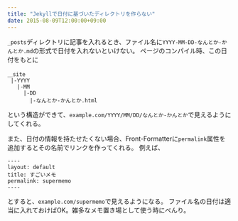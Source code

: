 ```yaml
---
title: "Jekyllで日付に基づいたディレクトリを作らない"
date: 2015-08-09T12:00:00+09:00
---
```


`_posts`ディレクトリに記事を入れるとき、ファイル名に`YYYY-MM-DD-なんとか-かんとか.md`の形式で日付を入れないといけない。
ページのコンパイル時、この日付をもとに


    ＿site
     |-YYYY
       |-MM
         |-DD
           |-なんとか-かんとか.html

という構造ができて、`example.com/YYYY/MM/DD/なんとか-かんとか`で見えるようにしてくれる。

また、日付の情報を持たせたくない場合、Front-Formatterに`permalink`属性を追加するとその名前でリンクを作ってくれる。
例えば、

    ----
    layout: default
    title: すごいメモ
    permalink: supermemo
    ----

とすると、`example.com/supermemo`で見えるようになる。
ファイル名の日付は適当に入れておけばOK。雑多なメモ置き場として使う時にべんり。
